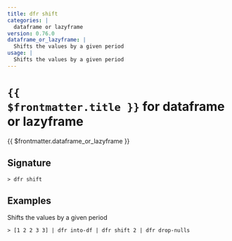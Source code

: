 ```yaml
---
title: dfr shift
categories: |
  dataframe or lazyframe
version: 0.76.0
dataframe_or_lazyframe: |
  Shifts the values by a given period
usage: |
  Shifts the values by a given period
---
```


# <code>{{ $frontmatter.title }}</code> for dataframe or lazyframe

<div class='command-title'>{{ $frontmatter.dataframe_or_lazyframe }}</div>

## Signature

```> dfr shift ```

## Examples

Shifts the values by a given period
```shell
> [1 2 2 3 3] | dfr into-df | dfr shift 2 | dfr drop-nulls
```

